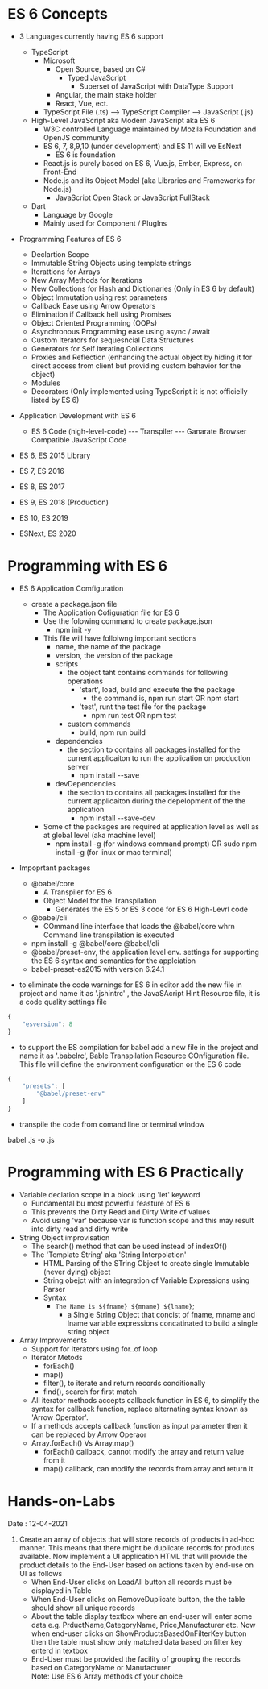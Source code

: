# ES 6 Concepts
- 3 Languages currently having ES 6 support
    - TypeScript
        - Microsoft
            - Open Source, based on C# 
                - Typed JavaScript
                    - Superset of JavaScript with DataType Support
            - Angular, the main stake holder
            - React, Vue, ect.
        - TypeScript File (.ts) --> TypeScript Compiler --> JavaScript (.js)  
    - High-Level JavaScript aka Modern JavaScript aka ES 6
        - W3C controlled Language maintained by Mozila Foundation and OpenJS community  
        - ES 6, 7, 8,9,10 (under development) and ES 11 will ve EsNext
            - ES 6 is foundation   
        - React.js is purely based on ES 6, Vue.js, Ember, Express, on Front-End
        - Node.js and its Object Model (aka Libraries and Frameworks for Node.js)    
            - JavaScript Open Stack or JavaScript FullStack
    - Dart
        - Language by Google
        - Mainly used for Component / PlugIns         

- Programming Features of ES 6
    - Declartion Scope
    - Immutable String Objects using template strings
    - Iterattions for Arrays
    - New Array Methods for Iterations
    - New Collections for Hash and Dictionaries (Only in ES 6 by default)
    - Object Immutation using rest parameters
    - Callback Ease using Arrow Operators
    - Elimination if Callback hell using Promises
    - Object Oriented Programming (OOPs)
    - Asynchronous Programming ease using async / await
    - Custom Iterators for sequesncial Data Structures
    - Generators for Self Iterating Collections
    - Proxies and Reflection (enhancing the actual object by hiding it for direct access from client but providing custom behavior for the object)
    - Modules
    - Decorators (Only implemented using TypeScript it is not officielly listed by ES 6) 

- Application Development with ES 6
    - ES 6 Code (high-level-code) --- Transpiler --- Ganarate Browser Compatible JavaScript Code

- ES 6, ES 2015 Library
- ES 7, ES 2016
- ES 8, ES 2017
- ES 9, ES 2018 (Production)
- ES 10, ES 2019
- ESNext, ES 2020
# Programming with ES 6

- ES 6 Application Comfiguration
    - create a package.json file
        - The Application Cofiguration file for ES 6
        - Use the folowing command to create package.json
            - npm init -y 
        - This file will have folloiwng important sections
            - name, the name of the package
            - version, the version of the package
            - scripts
                - the object taht contains commands for following operations
                    - 'start', load, build and execute the the package
                        - the command is, npm run start OR npm start
                    - 'test', runt the test file for the package
                        - npm run test OR npm test
                - custom commands
                    - build, npm run build        
            - dependencies
                - the section to contains all packages installed for the current applicaiton to run the application on production server   
                    - npm install --save <PACKAGE-NAME>
            - devDependencies
                - the section to contains all packages installed for the current applicaiton during the depelopment of the the application
                    - npm install --save-dev <PACKAGE-NAME>
        - Some of the packages are required at application level as well as at global level (aka machine level)
            - npm install -g <PACKAGE-NAME> (for windows command prompt)   OR sudo npm install -g <PACKAGE-NAME> (for linux or mac terminal)                       

- Impoprtant packages
    - @babel/core
        - A Transpiler for ES 6
        - Object Model for the Transpilation
            - Generates the ES 5 or ES 3 code for ES 6 High-Levrl code
    - @babel/cli
        - COmmand line interface that loads the @babel/core whrn Command line transpilation is executed
    - npm install -g @babel/core @babel/cli
    - @babel/preset-env, the application level env. settings for supporting the ES 6 syntax and semantics for the applciation     
    - babel-preset-es2015 with version 6.24.1 

- to eliminate the code warnings for ES 6 in editor add the new file in project and name it as '.jshintrc' , the JavaSAcript Hint Resource file, it is a code quality settings file

``` javascript
{
    "esversion": 8
}
```
- to support the ES compilation for babel add a new file in the project and name it as '.babelrc', Bable Transpilation Resource COnfiguration file. This file will define the environment configuration or the ES 6 code

``` javascript
{
    "presets": [
        "@babel/preset-env"
    ]
}
```

- transpile the code from comand line or terminal window

babel <SOURCE-FILE>.js -o <TARGET-FILE>.js




# Programming with ES 6 Practically

- Variable declation scope in a block using 'let' keyword
    - Fundamental bu most powerful feasture of ES 6 
    - This prevents the Dirty Read and Dirty Write of values
    - Avoid using 'var' because var is function scope and this may result into dirty read and dirty write
- String Object improvisation
    - The search() method that can be used instead of indexOf()
    - The 'Template String' aka 'String Interpolation'
        - HTML Parsing of the STring Object to create single Immutable (never dying) object
        - String obejct with an integration of Variable Expressions using Parser
        - Syntax
            - `The Name is ${fname} ${mname} ${lname}`;
                - a Single String Object that concist of fname, mname and lname variable expressions concatinated to build a single string object 
- Array Improvements
    - Support for Iterators using for..of loop
    - Iterator Metods
        - forEach()
        - map()
        - filter(), to iterate and return records conditionally
        - find(), search for  first match
    - All iterator methods accepts callback function in ES 6, to simplify the syntax for callback function, replace alternating syntax known as 'Arrow Operator'. 
    - If a methods accepts callback function as input parameter then it can be replaced by Arrow Operaor
    - Array.forEach() Vs Array.map()
        - forEach() callback,  cannot modify the array and return value from it
        - map() callback, can modify the records from array and return it      
                               

# Hands-on-Labs
Date : 12-04-2021
1. Create an array of objects that will store records of products in ad-hoc manner. This means that there might be duplicate records for produtcs available. Now implement a UI application HTML that will provide the product details to the End-User based on actions taken by end-use on UI as follows
    - When End-User clicks on LoadAll button all records must be displayed in Table
    - When End-User clicks on RemoveDuplicate button, the the table should show all unique records
    - About the table display textbox where an end-user will enter some data 
    e.g. PrductName,CategoryName, Price,Manufacturer etc. Now when end-user clicks on ShowProductsBasedOnFilterKey button then the table must show only matched data based on filter key enterd in textbox
    - End-User must be provided the facility of grouping the records based on CategoryName or Manufacturer     
 Note: Use ES 6 Array methods of your choice   